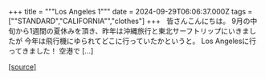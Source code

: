 +++
title = """Los Angeles 1"""
date = 2024-09-29T06:06:37.000Z
tags = ["\"STANDARD","CALIFORNIA\"","clothes"]
+++
  皆さんこんにちは。 9月の中旬から1週間の夏休みを頂き、昨年は沖縄旅行と東北サーフトリップにいきましたが 今年は飛行機にゆられてどこに行っていたかというと。 Los Angelesに行ってきました！ 空港で \[…\]

[[source]](https://www.standardcalifornia.com/blog/49521.html)
